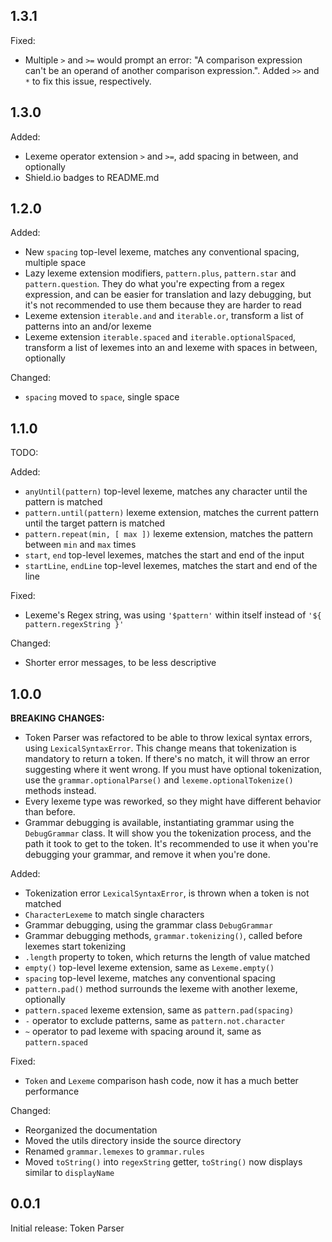 ## 1.3.1

Fixed:
- Multiple `>` and `>=` would prompt an error: "A comparison expression can't be an operand of another comparison expression.". Added `>>` and `*` to fix this issue, respectively.

## 1.3.0

Added:
- Lexeme operator extension `>` and `>=`, add spacing in between, and optionally
- Shield.io badges to README.md

## 1.2.0

Added:
- New `spacing` top-level lexeme, matches any conventional spacing, multiple space
- Lazy lexeme extension modifiers, `pattern.plus`, `pattern.star` and `pattern.question`. They do what you're expecting from a regex expression, and can be easier for translation and lazy debugging, but it's not 
recommended to use them because they are harder to read
- Lexeme extension `iterable.and` and `iterable.or`, transform a list of patterns into an and/or lexeme
- Lexeme extension `iterable.spaced` and `iterable.optionalSpaced`, transform a list of lexemes into an and lexeme with spaces in between, optionally

Changed:
- `spacing` moved to `space`, single space

## 1.1.0

TODO:

Added:
- `anyUntil(pattern)` top-level lexeme, matches any character until the pattern is matched
- `pattern.until(pattern)` lexeme extension, matches the current pattern until the target pattern is matched
- `pattern.repeat(min, [ max ])` lexeme extension, matches the pattern between `min` and `max` times
- `start`, `end` top-level lexemes, matches the start and end of the input
- `startLine`, `endLine` top-level lexemes, matches the start and end of the line

Fixed:
- Lexeme's Regex string, was using `'$pattern'` within itself instead of `'${ pattern.regexString }'`

Changed:
- Shorter error messages, to be less descriptive

## 1.0.0

**BREAKING CHANGES:**
- Token Parser was refactored to be able to throw lexical syntax errors, using `LexicalSyntaxError`. This change means that tokenization is mandatory to return a token. If there's no match, it will throw an error suggesting where it went wrong. If you must have optional tokenization, use the `grammar.optionalParse()` and `lexeme.optionalTokenize()` methods instead.
- Every lexeme type was reworked, so they might have different behavior than before.
- Grammar debugging is available, instantiating grammar using the `DebugGrammar` class. It will show you the tokenization process, and the path it took to get to the token. It's recommended to use it when you're debugging your grammar, and remove it when you're done.

Added:
- Tokenization error `LexicalSyntaxError`, is thrown when a token is not matched
- `CharacterLexeme` to match single characters
- Grammar debugging, using the grammar class `DebugGrammar`
- Grammar debugging methods, `grammar.tokenizing()`, called before lexemes start tokenizing
- `.length` property to token, which returns the length of value matched
- `empty()` top-level lexeme extension, same as `Lexeme.empty()`
- `spacing` top-level lexeme, matches any conventional spacing
- `pattern.pad()` method surrounds the lexeme with another lexeme, optionally
- `pattern.spaced` lexeme extension, same as `pattern.pad(spacing)`
- `-` operator to exclude patterns, same as `pattern.not.character`
- `~` operator to pad lexeme with spacing around it, same as `pattern.spaced`

Fixed:
- `Token` and `Lexeme` comparison hash code, now it has a much better performance

Changed:
- Reorganized the documentation
- Moved the utils directory inside the source directory
- Renamed `grammar.lemexes` to `grammar.rules`
- Moved `toString()` into `regexString` getter, `toString()` now displays similar to `displayName`

## 0.0.1

Initial release: Token Parser
